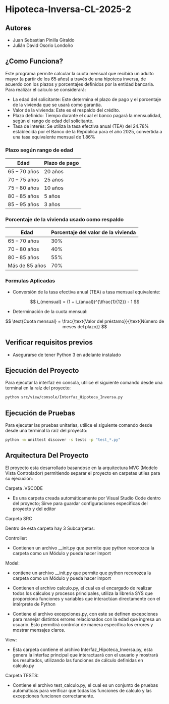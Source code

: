 # Hipoteca-Inversa-CL-2025-2

## Autores 

- Juan Sebastian Pinilla Giraldo
- Julián David Osorio Londoño

## ¿Como Funciona? 
Este programa permite calcular la cuota mensual que recibirá un adulto mayor (a partir de los 65 años) a través de una hipoteca inversa, de acuerdo con los plazos y porcentajes definidos por la entidad bancaria.
Para realizar el calculo se considerará:
- La edad del solicitante: Este determina el plazo de pago y el porcentaje de la vivienda que se usará como garantía.
- Valor de la vivienda: Este es el respaldo del crédito.
- Plazo definido: Tiempo durante el cual el banco pagará la mensualidad, según el rango de edad del solicitante.
- Tasa de interés: Se utiliza la tasa efectiva anual (TEA) del 24.78% establecida por el Banco de la República para el año 2025, convertida a una tasa equivalente mensual de 1.86%  


### Plazo según rango de edad  

| Edad              | Plazo de pago |
|-------------------|---------------|
| 65 – 70 años      |    20 años    |
| 70 – 75 años      |    25 años    |
| 75 – 80 años      |    10 años    |
| 80 – 85 años      |    5 años     |
| 85 – 95 años      |    3 años     |

### Porcentaje de la vivienda usado como respaldo  

| Edad              | Porcentaje del valor de la vivienda |
|-------------------|-------------------------------------|
| 65 – 70 años      |             30%               |
| 70 – 80 años      |             40%               |
| 80 – 85 años      |             55%               |
| Más de 85 años    |             70%               |

### Formulas Aplicadas 

- Conversión de la tasa efectiva anual (TEA) a tasa mensual equivalente:

$$
i_{mensual} = (1 + i_{anual})^{\tfrac{1}{12}} - 1
$$

- Determinación de la cuota mensual:

$$
\text{Cuota mensual} = \frac{\text{Valor del préstamo}}{\text{Número de meses del plazo}}
$$

 ## Verificar requisitos previos
   - Asegurarse de tener Python 3 en adelante instalado
     
## Ejecución del Proyecto

Para ejecutar la interfaz en consola, utilice el siguiente comando desde una terminal en la raíz del proyecto:

```sh
python src/view/console/Interfaz_Hipoteca_Inversa.py
```

## Ejecución de Pruebas

Para ejecutar las pruebas unitarias, utilice el siguiente comando desde desde una terminal la raíz del proyecto:

```sh
python -m unittest discover -s tests -p "test_*.py"
```

## Arquitectura Del Proyecto 

El proyecto esta desarrollado basandose en la arquitectura MVC (Modelo Vista Controlador) permitiendo separar el proyecto en carpetas utiles para su ejecución: 

Carpeta .VSCODE 

- Es una carpeta creada automáticamente por Visual Studio Code dentro del proyecto; Sirve para guardar configuraciones específicas del proyecto y del editor 

Carpeta SRC

Dentro de esta carpeta hay 3 Subcarpetas: 

Controller: 
- Contienen un archivo __init.py que permite que python reconozca la carpeta como un Módulo y pueda hacer import

Model:

- contiene un archivo __init.py que permite que python reconozca la carpeta como un Módulo y pueda hacer import

- Contienen el archivo calculo.py, el cual es el encargado de realizar todos los cálculos y procesos principales, utiliza la libreria SYS que proporciona funciones y variables que interactúan directamente con el intérprete de Python 

- Contiene el archivo excepciones.py, con este se definen excepciones para manejar distintos errores relacionados con la edad que ingresa un usuario. Esto permitirá controlar de manera específica los errores y mostrar mensajes claros.

View:

- Esta carpeta contiene el archivo Interfaz_Hipoteca_Inversa.py, esta genera la interfaz principal  que interactuará con el usuario y mostrará los resultados, utilizando las funciones de cálculo definidas en calculo.py

Carpeta TESTS: 

- Contiene el archivo test_calculo.py, el cual es un conjunto de pruebas automáticas para verificar que todas las funciones de calculo y las excepciones funcionen correctamente.




